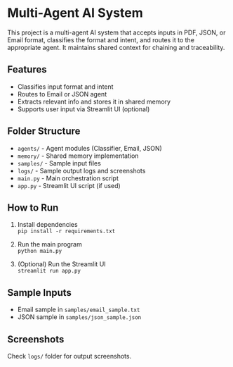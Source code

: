 # Multi-Agent AI System

This project is a multi-agent AI system that accepts inputs in PDF, JSON, or Email format, classifies the format and intent, and routes it to the appropriate agent. It maintains shared context for chaining and traceability.

## Features
- Classifies input format and intent
- Routes to Email or JSON agent
- Extracts relevant info and stores it in shared memory
- Supports user input via Streamlit UI (optional)

## Folder Structure
- `agents/` - Agent modules (Classifier, Email, JSON)
- `memory/` - Shared memory implementation
- `samples/` - Sample input files
- `logs/` - Sample output logs and screenshots
- `main.py` - Main orchestration script
- `app.py` - Streamlit UI script (if used)

## How to Run
1. Install dependencies  
   `pip install -r requirements.txt`

2. Run the main program  
   `python main.py`

3. (Optional) Run the Streamlit UI  
   `streamlit run app.py`

## Sample Inputs
- Email sample in `samples/email_sample.txt`
- JSON sample in `samples/json_sample.json`

## Screenshots
Check `logs/` folder for output screenshots.

